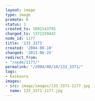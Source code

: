 ```yaml
---
layout: image
type: image
promote: 0
status: 1
created_ts: 1092143795
changed_ts: 1372159442
node_id: 1177
title: '133_3371'
created: '2004-08-10'
changed: '2013-06-25'
redirect_from:
- "/node/1177/"
permalink: "/2004/08/10/133_3371/"
tags:
- Kaikoura
images:
- src: image/images/133_3371-1177.jpg
  name: 133_3371-1177.jpg
---
```


